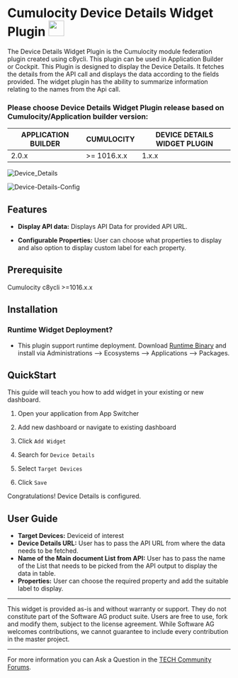 # Cumulocity Device Details Widget Plugin [<img width="35" src="https://user-images.githubusercontent.com/32765455/211497905-561e9197-18b9-43d5-a023-071d3635f4eb.png"/>](https://github.com/SoftwareAG/cumulocity-device-details-widget-plugin/releases/download/1.0.1/sag-ps-pkg-device-details-widget-1.0.1.zip)

The Device Details Widget Plugin is the Cumulocity module federation plugin created using c8ycli. This plugin can be used in Application Builder or Cockpit. This Plugin is designed to display the Device Details. It fetches the details from the API call and displays the data according to the fields provided. The widget plugin has the ability to summarize  information relating to the names from the Api call.

### Please choose Device Details Widget Plugin release based on Cumulocity/Application builder version:

|APPLICATION BUILDER | CUMULOCITY  | DEVICE DETAILS WIDGET PLUGIN  |
|--------------------|-------------|-------------------------------|
| 2.0.x              | >= 1016.x.x | 1.x.x                         |  


![Device_Details](https://user-images.githubusercontent.com/99970126/230736004-0fc9eb67-aa58-40e8-a32b-8ae2dd11faa7.PNG)

![Device-Details-Config](https://user-images.githubusercontent.com/99970126/188394087-58a3da72-1ae3-4812-8aef-a6afe3a64c9a.png)


## Features

*  **Display API data:** Displays API Data for provided API URL.

*  **Configurable Properties:** User can choose what properties to display and also option to display custom label for each property.

## Prerequisite
   Cumulocity c8ycli >=1016.x.x
## Installation
### Runtime Widget Deployment?

 * This plugin support runtime deployment. Download  [Runtime Binary](https://github.com/SoftwareAG/cumulocity-device-details-widget-plugin/releases/download/1.0.1/sag-ps-pkg-device-details-widget-1.0.1.zip)  and install via Administrations --> Ecosystems --> Applications --> Packages.

## QuickStart

This guide will teach you how to add widget in your existing or new dashboard.

1. Open your application from App Switcher

2. Add new dashboard or navigate to existing dashboard

3. Click `Add Widget`

4. Search for `Device Details` 

5. Select `Target Devices`

7. Click `Save`

Congratulations! Device Details is configured.

## User Guide

*  **Target Devices:** Deviceid of interest
*  **Device Details URL:** User has to pass the API URL from where the data needs to be fetched.
*  **Name of the Main document List from API:** User has to pass the name of the List that needs to be picked from the API output to display the data in table.
* **Properties:** User can choose the required property and add the suitable label to display.

------------------------------

This widget is provided as-is and without warranty or support. They do not constitute part of the Software AG product suite. Users are free to use, fork and modify them, subject to the license agreement. While Software AG welcomes contributions, we cannot guarantee to include every contribution in the master project.
_____________________
For more information you can Ask a Question in the [TECH Community Forums](https://tech.forums.softwareag.com/tag/Cumulocity-IoT).

